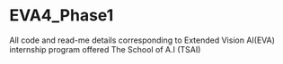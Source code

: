 # EVA4_Phase1
All code and read-me details corresponding to Extended Vision AI(EVA) internship program offered The School of A.I (TSAI)
